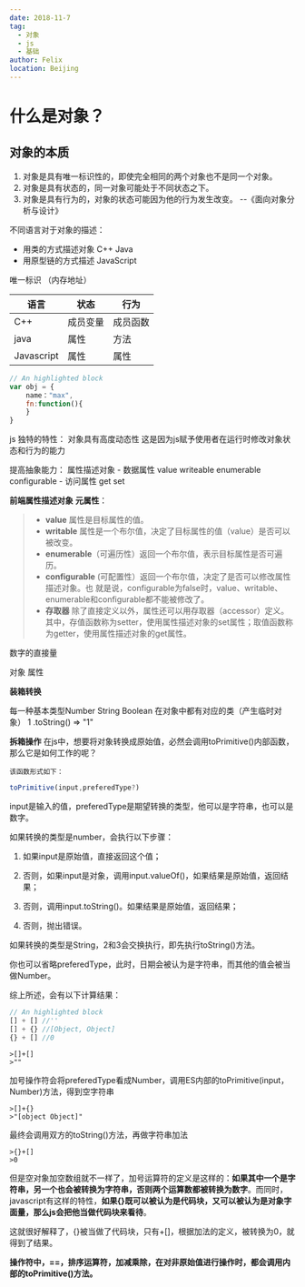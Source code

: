 ```yaml
---
date: 2018-11-7
tag: 
  - 对象
  - js
  - 基础
author: Felix
location: Beijing  
---
```


# 什么是对象？

## 对象的本质

 1. 对象是具有唯一标识性的，即使完全相同的两个对象也不是同一个对象。
 2. 对象是具有状态的，同一对象可能处于不同状态之下。
 3. 对象是具有行为的，对象的状态可能因为他的行为发生改变。
																															 --《面向对象分析与设计》
																															
不同语言对于对象的描述：
 
  - 用类的方式描述对象   C++ Java
  - 用原型链的方式描述 JavaScript 

唯一标识  （内存地址）


语言     | 状态| 行为
-------- | -----| -----
C++  | 成员变量| 成员函数
java  | 属性| 方法
Javascript  | 属性| 属性

```javascript
// An highlighted block
var obj = {
	name："max",
	fn:function(){
	}
}
```
js 独特的特性： 对象具有高度动态性 这是因为js赋予使用者在运行时修改对象状态和行为的能力

提高抽象能力：
属性描述对象
	  - 数据属性  value writeable enumerable configurable
	  - 访问属性 get set

**前端属性描述对象** **元属性**：
> - **value** 属性是目标属性的值。
> - **writable** 属性是一个布尔值，决定了目标属性的值（value）是否可以被改变。
>- **enumerable**（可遍历性）返回一个布尔值，表示目标属性是否可遍历。
>- **configurable** (可配置性）返回一个布尔值，决定了是否可以修改属性描述对象。也 就是说，configurable为false时，value、writable、enumerable和configurable都不能被修改了。
>- **存取器**  除了直接定义以外，属性还可以用存取器（accessor）定义。其中，存值函数称为setter，使用属性描述对象的set属性；取值函数称为getter，使用属性描述对象的get属性。

数字的直接量

对象 属性

**装箱转换**

每一种基本类型Number String Boolean 在对象中都有对应的类（产生临时对象）
1 .toString()   => "1"

**拆箱操作**
    在js中，想要将对象转换成原始值，必然会调用toPrimitive()内部函数，那么它是如何工作的呢？

    该函数形式如下：
```javascript
toPrimitive(input,preferedType?)
```
   input是输入的值，preferedType是期望转换的类型，他可以是字符串，也可以是数字。

   如果转换的类型是number，会执行以下步骤：

   1. 如果input是原始值，直接返回这个值；

   2. 否则，如果input是对象，调用input.valueOf()，如果结果是原始值，返回结果；

   3. 否则，调用input.toString()。如果结果是原始值，返回结果；

   4. 否则，抛出错误。

   如果转换的类型是String，2和3会交换执行，即先执行toString()方法。

  你也可以省略preferedType，此时，日期会被认为是字符串，而其他的值会被当做Number。

   综上所述，会有以下计算结果：
```javascript
// An highlighted block
[] + [] //''
[] + {} //[Object, Object]
{} + [] //0
```

```
>[]+[]
>""
```

加号操作符会将preferedType看成Number，调用ES内部的toPrimitive(input，Number)方法，得到空字符串
```
>[]+{}
>"[object Object]"
```
 最终会调用双方的toString()方法，再做字符串加法
```
>{}+[]
>0
```
但是空对象加空数组就不一样了，加号运算符的定义是这样的：**如果其中一个是字符串，另一个也会被转换为字符串，否则两个运算数都被转换为数字**。而同时，javascript有这样的特性，**如果{}既可以被认为是代码块，又可以被认为是对象字面量，那么js会把他当做代码块来看待**。

这就很好解释了，{}被当做了代码块，只有+[]，根据加法的定义，被转换为0，就得到了结果。

**操作符中，==，排序运算符，加减乘除，在对非原始值进行操作时，都会调用内部的toPrimitive()方法。**